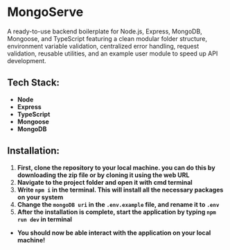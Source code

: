 # MongoServe 

A ready-to-use backend boilerplate for Node.js, Express, MongoDB, Mongoose, and TypeScript featuring a clean modular folder structure, environment variable validation, centralized error handling, request validation, reusable utilities, and an example user module to speed up API development.


## Tech Stack:
- **Node**
- **Express**
- **TypeScript**
- **Mongoose**
- **MongoDB**


## Installation:
1. **First, clone the repository to your local machine. you can do this by downloading the zip file or by cloning it using the web URL**
2. **Navigate to the project folder and open it with cmd terminal**
3. **Write <code>npm i</code> in the terminal. This will install all the necessary packages on your system**
4. **Change the <code>mongoDB uri</code> in the <code>.env.example</code> file, and rename it to <code>.env</code>**
5. **After the installation is complete, start the application by typing <code>npm run dev</code> in terminal**

- **You should now be able interact with the application on your local machine!**
